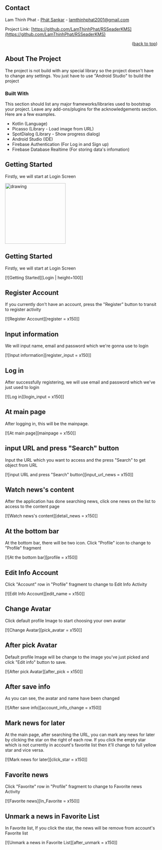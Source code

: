 <div id="top"></div>


<!-- CONTACT -->
## Contact

Lam Thinh Phat - [Phát Sankar](https://www.facebook.com/phat.sankar/) - lamthinhphat2001@gmail.com

Project Link: [https://github.com/LamThinhPhat/RSSeaderKMS](https://github.com/LamThinhPhat/RSSeaderKMS)

<p align="right">(<a href="#top">back to top</a>)</p>




<!-- ABOUT THE PROJECT -->
## About The Project


The project is not build with any special library so the project doesn't have to change any settings. You just have to use "Android Studio" to build the project



### Built With

This section should list any major frameworks/libraries used to bootstrap your project. Leave any add-ons/plugins for the acknowledgements section. Here are a few examples.

* Kotlin (Language)
* Picasso (Library - Load image from URL)
* SpotDialog (Library - Show progress dialog)
* Android Studio (IDE)
* Firebase Authentication (For Log in and Sign up)
* Firebase Database Realtime (For storing data's infomation)



<!-- GETTING STARTED -->
## Getting Started

Firstly, we will start at Login Screen

<img src="Login" alt="drawing" height="200" width="200"/>



## Getting Started

Firstly, we will start at Login Screen

[![Getting Started][Login | height=100]]

## Register Account

If you currently don't have an account, press the "Register" button to transit to register activity

[![Register Account][register = x150]]

## Input information

We will input name, email and password which we're gonna use to login

[![Input information][register_input = x150]]

## Log in

After successfully registering, we will use email and password which we've just used to login

[![Log in][login_input = x150]]

## At main page

After logging in, this will be the mainpage.

[![At main page][mainpage = x150]]

## input URL and press "Search" button

Input the URL which you want to access and the press "Search" to get object from URL

[![input URL and press "Search" button][input_url_news = x150]]

## Watch news's content

After the application has done searching news, click one news on the list to access to the content page

[![Watch news's content][detail_news = x150]]

## At the bottom bar

At the bottom bar, there will be two icon. Click "Profile" icon to change to "Profile" fragment

[![At the bottom bar][profile = x150]]

## Edit Info Account

Click "Account" row in "Profile" fragment to change to Edit Info Activity

[![Edit Info Account][edit_name = x150]]

## Change Avatar

Click default profile Image to start choosing your own avatar

[![Change Avatar][pick_avatar = x150]]

## After pick Avatar

Default profile Image will be change to the image you've just picked and click "Edit info" button to save.

[![After pick Avatar][after_pick = x150]]

## After save info

As you can see, the avatar and name have been changed

[![After save info][account_info_change = x150]]

## Mark news for later

At the main page, after searching the URL, you can mark any news for later by clicking the star on the right of each row. If you click the empty star which is not currently in account's favorite list then it'll change to full yellow star and vice versa.

[![Mark news for later][click_star = x150]]

## Favorite news

Click "Favorite" row in "Profile" fragment to change to Favorite news Activity

[![Favorite news][In_Favorite = x150]]

## Unmark a news in Favorite List

In Favorite list, If you click the star, the news will be remove from account's Favorite list

[![Unmark a news in Favorite List][after_unmark = x150]]




[account_info_change]: images/account_info_change.png
[after_unmark]: images/after_unmark.png
[after_pick]: images/after_pick.png
[click_star]: images/click_star.png
[detail_news]: images/detail_news.png
[edit_name]: images/edit_name.png
[In_Favorite]: images/In_Favorite.png
[input_url_news]: images/input_url_news.png
[Login]: images/Login.png
[login_input]: images/login_input.png
[mainpage]: images/mainpage.png
[pick_avatar]: images/pick_avatar.png
[profile]: images/profile.png
[register]: images/register.png
[register_input]: images/register_input.png

